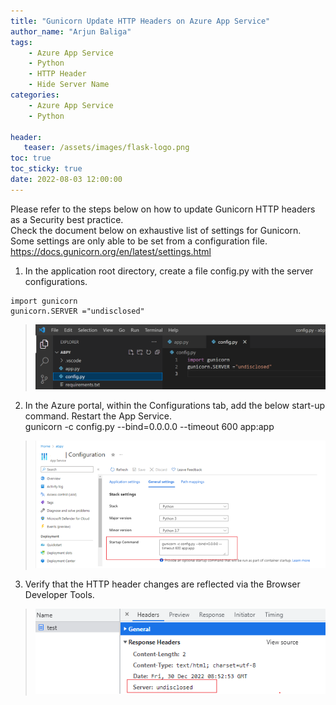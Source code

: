 ```yaml
---
title: "Gunicorn Update HTTP Headers on Azure App Service"
author_name: "Arjun Baliga"
tags:
    - Azure App Service
    - Python
    - HTTP Header
    - Hide Server Name
categories:
    - Azure App Service
    - Python

header:
   teaser: /assets/images/flask-logo.png
toc: true
toc_sticky: true
date: 2022-08-03 12:00:00
---
```

Please refer to the steps below on how to update Gunicorn HTTP headers as a Security best practice.<br>
Check the document below on exhaustive list of settings for Gunicorn.<br> Some settings are only able to be set from a configuration file.
https://docs.gunicorn.org/en/latest/settings.html<br/>

1. In the application root directory, create a file  config.py with the server configurations.<br>
```
import gunicorn
gunicorn.SERVER ="undisclosed"
```
>![Gunicron Config code](/media/2022/12/Gunicron_config_code.png)

 2.	In the Azure portal, within the Configurations tab, add the below start-up command. Restart the App Service.<br> 
 gunicorn -c config.py --bind=0.0.0.0 --timeout 600 app:app
>![Gunicorn start up command](/media/2022/12/Gunicorn_startup_command.png)

3. Verify that the HTTP header changes are reflected via the Browser Developer Tools. 
>![Gunicorn Hide Server Name](/media/2022/12/Gunicorn_check_server_name_hidden.png)
 
